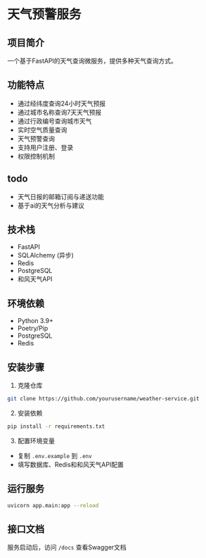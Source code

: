 # 天气预警服务

## 项目简介
一个基于FastAPI的天气查询微服务，提供多种天气查询方式。

## 功能特点
- 通过经纬度查询24小时天气预报
- 通过城市名称查询7天天气预报
- 通过行政编号查询城市天气
- 实时空气质量查询
- 天气预警查询
- 支持用户注册、登录
- 权限控制机制

## todo
- 天气日报的邮箱订阅与递送功能
- 基于ai的天气分析与建议

## 技术栈
- FastAPI
- SQLAlchemy (异步)
- Redis
- PostgreSQL
- 和风天气API

## 环境依赖
- Python 3.9+
- Poetry/Pip
- PostgreSQL
- Redis

## 安装步骤
1. 克隆仓库
```bash
git clone https://github.com/yourusername/weather-service.git
```

2. 安装依赖
```bash
pip install -r requirements.txt
```

3. 配置环境变量
- 复制 `.env.example` 到 `.env`
- 填写数据库、Redis和和风天气API配置

## 运行服务
```bash
uvicorn app.main:app --reload
```

## 接口文档
服务启动后，访问 `/docs` 查看Swagger文档

